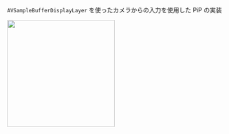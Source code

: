 `AVSampleBufferDisplayLayer` を使ったカメラからの入力を使用した PiP の実装

<kbd><img src="https://user-images.githubusercontent.com/5572875/187035872-6b8e9167-4bcf-4e24-b857-088c9354aa10.gif" width="250"></kbd>
